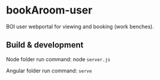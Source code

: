 # bookAroom-user
BOI user webportal for viewing and booking (work benches).


## Build & development

Node folder run command: node `server.js`

Angular folder run command: `serve`


